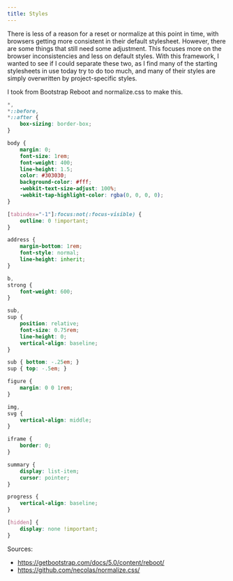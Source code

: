 ```yaml
---
title: Styles
---
```

There is less of a reason for a reset or normalize at this point in time, with browsers getting more consistent in their default stylesheet. However, there are some things that still need some adjustment. This focuses more on the browser inconsistencies and less on default styles. With this framework, I wanted to see if I could separate these two, as I find many of the starting stylesheets in use today try to do too much, and many of their styles are simply overwritten by project-specific styles.

I took from Bootstrap Reboot and normalize.css to make this.

```css
*,
*::before,
*::after {
    box-sizing: border-box;
}

body {
    margin: 0;
    font-size: 1rem;
    font-weight: 400;
    line-height: 1.5;
    color: #303030;
    background-color: #fff;
    -webkit-text-size-adjust: 100%;
    -webkit-tap-highlight-color: rgba(0, 0, 0, 0);
}

[tabindex="-1"]:focus:not(:focus-visible) {
    outline: 0 !important;
}

address {
    margin-bottom: 1rem;
    font-style: normal;
    line-height: inherit;
}

b,
strong {
    font-weight: 600;
}

sub,
sup {
    position: relative;
    font-size: 0.75rem;
    line-height: 0;
    vertical-align: baseline;
}

sub { bottom: -.25em; }
sup { top: -.5em; }

figure {
    margin: 0 0 1rem;
}

img,
svg {
    vertical-align: middle;
}

iframe {
    border: 0;
}

summary {
    display: list-item;
    cursor: pointer;
}

progress {
    vertical-align: baseline;
}

[hidden] {
    display: none !important;
}
```

Sources:
- https://getbootstrap.com/docs/5.0/content/reboot/
- https://github.com/necolas/normalize.css/